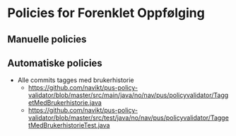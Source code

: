 # Policies for Forenklet Oppfølging

## Manuelle policies 


## Automatiske policies
- Alle commits tagges med brukerhistorie
  * https://github.com/navikt/pus-policy-validator/blob/master/src/main/java/no/nav/pus/policyvalidator/TaggetMedBrukerhistorie.java
  * https://github.com/navikt/pus-policy-validator/blob/master/src/test/java/no/nav/pus/policyvalidator/TaggetMedBrukerhistorieTest.java
